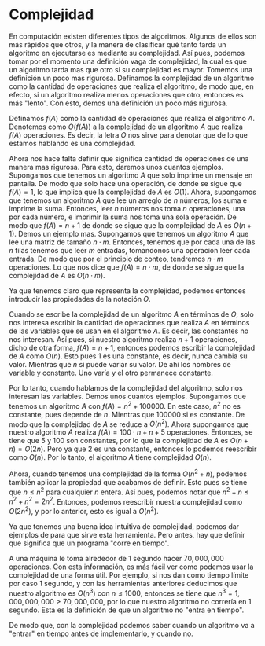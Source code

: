 # Complejidad

En computación existen diferentes tipos de algoritmos. Algunos de ellos son más rápidos que otros, y la manera de clasificar qué tanto tarda un algoritmo en ejecutarse es mediante su complejidad. Así pues, podemos tomar por el momento una definición vaga de complejidad, la cual es que un algoritmo tarda mas que otro si su complejidad es mayor. Tomemos una definición un poco mas rigurosa. Definamos la complejidad de un algoritmo como la cantidad de operaciones que realiza el algoritmo, de modo que, en efecto, si un algoritmo realiza menos operaciones que otro, entonces es más "lento". Con esto, demos una definición un poco más rigurosa.

Definamos $f(A)$ como la cantidad de operaciones que realiza el algoritmo $A$. Denotemos como $O(f(A))$ a la complejidad de un algoritmo $A$ que realiza $f(A)$ operaciones. Es decir, la letra $O$ nos sirve para denotar que de lo que estamos hablando es una complejidad.

Ahora nos hace falta definir que significa cantidad de operaciones de una manera mas rigurosa. Para esto, daremos unos cuantos ejemplos. Supongamos que tenemos un algoritmo $A$ que solo imprime un mensaje en pantalla. De modo que solo hace una operación, de donde se sigue que $f(A)=1$, lo que implica que la complejidad de $A$ es $O(1)$. Ahora, supongamos que tenemos un algoritmo $A$ que lee un arreglo de $n$ números, los suma e imprime la suma. Entonces, leer $n$ números nos toma $n$ operaciones, una por cada número, e imprimir la suma nos toma una sola operación. De modo que $f(A)=n+1$ de donde se sigue que la complejidad de $A$ es $O(n+1)$. Demos un ejemplo mas. Supongamos que tenemos un algoritmo $A$ que  lee una matriz de tamaño $n \cdot m$. Entonces, tenemos que por cada una de las $n$ filas tenemos que leer $m$ entradas, tomandonos una operación leer cada entrada. De modo que por el principio de conteo, tendremos $n \cdot m$ operaciones. Lo que nos dice que $f(A)=n \cdot m$, de donde se sigue que la complejidad de $A$ es $O(n \cdot m)$.

Ya que tenemos claro que representa la complejidad, podemos entonces introducir las propiedades de la notación $O$. 

Cuando se escribe la complejidad de un algoritmo $A$ en términos de $O$, solo nos interesa escribir la cantidad de operaciones que realiza $A$ en términos de las variables que se usan en el algoritmo $A$. Es decir, las constantes no nos interesan. Así pues, si nuestro algoritmo realiza $n+1$ operaciones, dicho de otra forma, $f(A)=n+1$, entonces podemos escribir la complejidad de $A$ como $O(n)$. Esto pues $1$ es una constante, es decir, nunca cambia su valor. Mientras que $n$ si puede variar su valor. De ahí los nombres de variable y constante. Uno varía y el otro permanece constante. 

Por lo tanto, cuando hablamos de la complejidad del algoritmo, solo nos interesan las variables. Demos unos cuantos ejemplos. Supongamos que tenemos un algoritmo $A$ con $f(A)=n^2+100000$. En este caso, $n^2$ no es constante, pues depende de $n$. Mientras que 100000 si es constante. De modo que la complejidad de $A$ se reduce a $O(n^2)$. Ahora supongamos que nuestro algoritmo $A$ realiza $f(A) = 100 \cdot n + n + 5$ operaciones. Entonces, se tiene que $5$ y $100$ son constantes, por lo que la complejidad de $A$ es $O(n + n) = O(2n)$. Pero ya que $2$ es una constante, entonces lo podemos reescribir como $O(n)$. Por lo tanto, el algoritmo $A$ tiene complejidad $O(n)$.

Ahora, cuando tenemos una complejidad de la forma $O(n^2 + n)$, podemos también aplicar la propiedad que acabamos de definir. Esto pues se tiene que $n \leq n^2$ para cualquier $n$ entera. Así pues, podemos notar que $n^2+n \leq n^2 + n^2 = 2n^2$. Entonces, podemos reescribir nuestra complejidad como $O(2n^2)$, y por lo anterior, esto es igual a $O(n^2)$.

Ya que tenemos una buena idea intuitiva de complejidad, podemos dar ejemplos de para que sirve esta herramienta. Pero antes, hay que definir que significa que un programa "corre en tiempo".

A una máquina le toma alrededor de $1$ segundo hacer $70,000,000$ operaciones. Con esta información, es más fácil ver como podemos usar la complejidad de una forma útil. Por ejemplo, si nos dan como tiempo límite por caso $1$ segundo, y con las herramientas anteriores deducimos que nuestro algoritmo es $O(n^3)$ con $n \leq 1000$, entonces se tiene que $n^3 = 1,000,000,000 > 70,000,000$, por lo que nuestro algoritmo no correría en $1$ segundo. Esta es la definición de que un algoritmo no "entra en tiempo".

De modo que, con la complejidad podemos saber cuando un algoritmo va a "entrar" en tiempo antes de implementarlo, y cuando no.